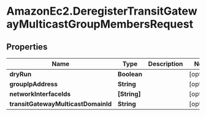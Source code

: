 # AmazonEc2.DeregisterTransitGatewayMulticastGroupMembersRequest

## Properties

Name | Type | Description | Notes
------------ | ------------- | ------------- | -------------
**dryRun** | **Boolean** |  | [optional] 
**groupIpAddress** | **String** |  | [optional] 
**networkInterfaceIds** | **[String]** |  | [optional] 
**transitGatewayMulticastDomainId** | **String** |  | [optional] 


